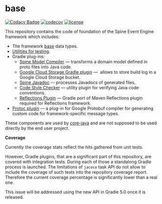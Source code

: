 # base

[![Codacy Badge](https://api.codacy.com/project/badge/Grade/80cf6232764843ef878500e05355d0b4)](https://www.codacy.com/app/SpineEventEngine/base?utm_source=github.com&amp;utm_medium=referral&amp;utm_content=SpineEventEngine/base&amp;utm_campaign=Badge_Grade)
[![codecov](https://codecov.io/gh/SpineEventEngine/base/branch/master/graph/badge.svg)](https://codecov.io/gh/SpineEventEngine/base)
[![license](https://img.shields.io/badge/license-Apache%20License%202.0-blue.svg?style=flat)](http://www.apache.org/licenses/LICENSE-2.0)

This repository contains the code of foundation of the Spine Event Engine framework which includes:

* The framework [base](base) data types.
* [Utilities for testing](testlib).
* Gradle plug-ins:
  * [Spine Model Compiler](tools/gradle-plugins/model-compiler) — 
    transforms a domain model defined in proto files into Java code.  
  * [Google Cloud Storage Gradle plugin](tools/gradle-plugins/gcs-plugin) — 
    allows to store build log in a Google Cloud Storage bucket.
  * [Spine Javadoc](tools/gradle-plugins/spine-javadoc) — 
    processes Javadocs of generated files.
  * [Code Style Checker](tools/gradle-plugins/codestyle-checker) — utility plugin for 
    verifying Java code conventions.
  * [Reflections Plugin](tools/gradle-plugins/reflections-plugin) — 
    Gradle port of Maven Reflections plugin required for Reflections framework.
* [Protoc plugin](tools/protoc-plugin) —
    a plug-in for Google Protobuf compiler for generating custom code for framework-specific message
    types.
    
These components are used by [core-java](https://github.com/SpineEventEngine/core-java) and are not
supposed to be used directly by the end user project.

**Coverage**

Currently the coverage stats reflect the hits gathered from unit tests. 

However, Gradle plugins, that are a significant part of this repository, are covered with integration tests. During each of those a standalong Gradle process is launched. The limitations of `jacoco` task API do not allow to include the coverage of such tests into the repository coverage report. Therefore the current coverage percentage is significantly lower than a real one.

This issue will be addressed using the new API in Gradle 5.0 once it is released.

